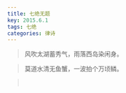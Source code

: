 ```yaml
---
title: 七绝无题
key: 2015.6.1
tags: 七绝
categories: 律诗
---
```


<blockquote class="blockquote-center">风吹太湖蓄秀气，雨落西岛染闲身。
</blockquote>
<blockquote class="blockquote-center">莫道水清无鱼蟹，一波拍个万顷鳞。
</blockquote>
<blockquote class="blockquote-center"></br>
</blockquote>
